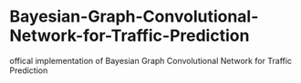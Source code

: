 # Bayesian-Graph-Convolutional-Network-for-Traffic-Prediction
offical implementation of Bayesian Graph Convolutional  Network for Traffic Prediction
